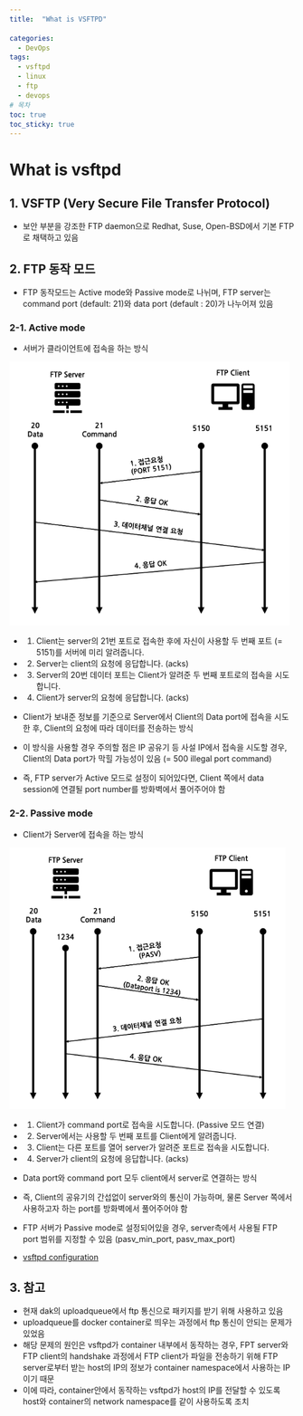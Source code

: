 ```yaml
---
title:  "What is VSFTPD"

categories:
  - DevOps
tags:
  - vsftpd
  - linux
  - ftp
  - devops
# 목차
toc: true
toc_sticky: true
---
```


# What is vsftpd

## 1. VSFTP (Very Secure File Transfer Protocol)

* 보안 부분을 강조한 FTP daemon으로 Redhat, Suse, Open-BSD에서 기본 FTP로 채택하고 있음

## 2. FTP 동작 모드

* FTP 동작모드는 Active mode와 Passive mode로 나뉘며, FTP server는 command port (default: 21)와 data port (default : 20)가 나누어져 있음

### 2-1. Active mode

* 서버가 클라이언트에 접속을 하는 방식

![VSFTPD Active mode](/assets/img/vsftpd-active.png)

  * 1. Client는 server의 21번 포트로 접속한 후에 자신이 사용할 두 번째 포트 (= 5151)를 서버에 미리 알려줍니다.
  * 2. Server는 client의 요청에 응답합니다. (acks)
  * 3. Server의 20번 데이터 포트는 Client가 알려준 두 번째 포트로의 접속을 시도합니다.
  * 4. Client가 server의 요청에 응답합니다. (acks)

* Client가 보내준 정보를 기준으로 Server에서 Client의 Data port에 접속을 시도한 후, Client의 요청에 따라 데이터를 전송하는 방식
* 이 방식을 사용할 경우 주의할 점은 IP 공유기 등 사설 IP에서 접속을 시도할 경우, Client의 Data port가 막힐 가능성이 있음 (= 500 illegal port command)
* 즉, FTP server가 Active 모드로 설정이 되어있다면, Client 쪽에서 data session에 연결될 port number를 방화벽에서 풀어주어야 함

### 2-2. Passive mode

* Client가 Server에 접속을 하는 방식

![VSFTPD Passive mode](/assets/img/vsftpd-passive.png)

  * 1. Client가 command port로 접속을 시도합니다. (Passive 모드 연결)
  * 2. Server에서는 사용할 두 번째 포트를 Client에게 알려줍니다.
  * 3. Client는 다른 포트를 열어 server가 알려준 포트로 접속을 시도합니다.
  * 4. Server가 client의 요청에 응답합니다. (acks)

* Data port와 command port 모두 client에서 server로 연결하는 방식
* 즉, Client의 공유기의 간섭없이 server와의 통신이 가능하며, 물론 Server 쪽에서 사용하고자 하는 port를 방화벽에서 풀어주어야 함
* FTP 서버가 Passive mode로 설정되어있을 경우, server측에서 사용될 FTP port 범위를 지정할 수 있음 (pasv_min_port, pasv_max_port)
* [vsftpd configuration](https://web.mit.edu/rhel-doc/5/RHEL-5-manual/Deployment_Guide-en-US/s1-ftp-vsftpd-conf.html)

## 3. 참고

* 현재 dak의 uploadqueue에서 ftp 통신으로 패키지를 받기 위해 사용하고 있음
* uploadqueue를 docker container로 띄우는 과정에서 ftp 통신이 안되는 문제가 있었음
* 해당 문제의 원인은 vsftpd가 container 내부에서 동작하는 경우, FPT server와 FTP client의 handshake 과정에서 FTP client가 파일을 전송하기 위해 FTP server로부터 받는 host의 IP의 정보가 container namespace에서 사용하는 IP이기 때문
* 이에 따라, container안에서 동작하는 vsftpd가 host의 IP를 전달할 수 있도록 host와 container의 network namespace를 같이 사용하도록 조치
